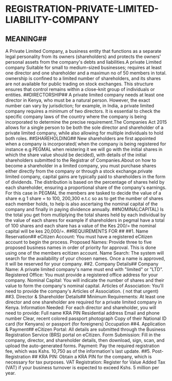 # REGISTRATION-PRIVATE-LIMITED-LIABILITY-COMPANY
## MEANING##
A Private Limited Company, a business entity that functions as a separate legal personality from its owners (shareholders) and protects the owners' personal assets from the company's debts and liabilities.A private Limited company Suitable for small to medium-sized businesses; requires at least one director and one shareholder and a maximun no of 50 members in total. ownership is confined to a limited number of shareholders, and its shares are not available for public trading on stock exchanges. This structure ensures that control remains within a close-knit group of individuals or entities.
##DIRECTORSHIP##
A private limited company needs at least one director in Kenya, who must be a natural person. However, the exact number can vary by jurisdiction; for example, in India, a private limited company requires a minimum of two directors. It is essential to check the specific company laws of the country where the company is being incorporated to determine the precise requirement.The Companies Act 2015 allows for a single person to be both the sole director and shareholder of a private limited company, while also allowing for multiple individuals to hold both roles.
##SHAREHOLDING##
New shareholders are first appointed when a company is incorporated( when the company is being registered for instance e.g PEGMAL when reistering it we will go with the initial shares in which the share value should be decided), with details of the initial shareholders submitted to the Registrar of Companies.About on how to become a shareholder in a limited company, you must purchase shares either directly from the company or through a stock exchange.private limited company, capital gains are typically paid to shareholders in the form of dividends. The distribution is based on the percentage of shares held by each shareholder, ensuring a proportional share of the company's earnings.
For this case in PEGMAL the members are tasked to decide the value of a share e.g 1 share = to 100, 200,300 e.t.c so as to get the number of shares each member holds, to help is also ascertaing the nominal capital of the company and finally in paying dividence annually.
##NOMINALCAPITAL)
Is the total you get from mutliplying the total shares held by each individual by the value of each shares for example if shareholders in pegmal have a total of 100 shares and each share has a value of the Kes 200/= the nominal capital will be kes 20,000/=.
##REQUIREMENTS FOR ##
##1. Name Reservation##
eCitizen Account: You must have a registered eCitizen account to begin the process. 
Proposed Names: Provide three to five proposed business names in order of priority for approval.
This is done using one of the members ecitizen account.
Name Search: The system will search for the availability of your chosen names. Once a name is approved, it will be reserved for your company. 
##2. Company Details##
Company Name: A private limited company's name must end with "limited" or "LTD". 
Registered Office: You must provide a registered office address for your company. 
Nominal Capital: You will indicate the number of shares and their value to form the company's nominal capital. 
Articles of Association: You'll need to provide the company's Articles of Association. ( not that urgent)
##3. Director & Shareholder Details##
Minimum Requirements:
At least one director and one shareholder are required for a private limited company in Kenya. 
Information Needed:
For each director and shareholder, you will need to provide:
Full name 
KRA PIN 
Residential address 
Email and phone number 
Clear, recent colored passport photograph 
Copy of their National ID card (for Kenyans) or passport (for foreigners) 
Occupation 
##4. Application & Payment##
eCitizen Portal:
All details are submitted through the Business Registration Service (BRS) portal on eCitizen.
Form Submission:
Fill in the company, director, and shareholder details, then download, sign, scan, and upload the auto-generated forms.
Payment:
Pay the required registration fee, which was Kshs. 10,750 as of the information's last update.
##5. Post-Registration ##
KRA PIN: Obtain a KRA PIN for the company, which is necessary for tax purposes.
VAT Registration: Register for Value Added Tax (VAT) if your business turnover is expected to exceed Kshs. 5 million per year.
